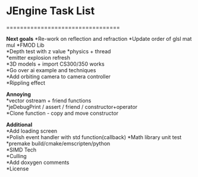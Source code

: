 # JEngine Task List

=================================

**Next goals** 
*Re-work on reflection and refraction
*Update order of glsl mat mul
*FMOD Lib  
*Depth test with z value
*physics + thread  
*emitter explosion refresh  
*3D models + import CS300/350 works  
*Go over ai example and techniques  
*Add orbiting camera to camera controller  
*Rippling effect  

**Annoying**  
*vector ostream + friend functions  
*jeDebugPrint / assert / friend / constructor+operator  
*Clone function - copy and move constructor  
  
**Additional**  
*Add loading screen  
*Polish event handler with std function(callback)
*Math library unit test  
*premake build/cmake/emscripten/python  
*SIMD Tech  
*Culling  
*Add doxygen comments  
*License
